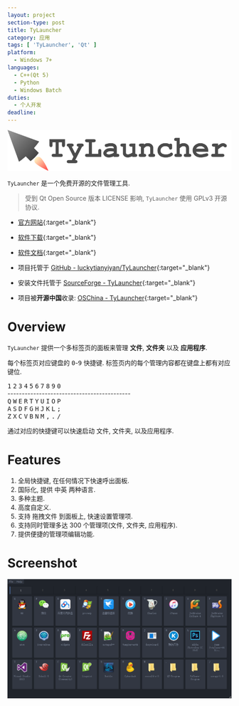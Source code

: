 ```yaml
---
layout: project
section-type: post
title: TyLauncher
category: 应用
tags: [ 'TyLauncher', 'Qt' ]
platform:
  - Windows 7+
languages:
  - C++(Qt 5)
  - Python
  - Windows Batch
duties:
  - 个人开发
deadline:
---
```

[![Tylauncher Logo](/img/post/tylauncher-logo.png)](http://www.tylauncher.com)

`TyLauncher` 是一个免费开源的文件管理工具.

> 受到 Qt Open Source 版本 LICENSE 影响, `TyLauncher` 使用 GPLv3 开源协议.

- [官方网站](http://www.tylauncher.com){:target="_blank"}
- [软件下载](https://github.com/luckytianyiyan/TyLauncher/releases/latest){:target="_blank"}
- [软件文档](https://github.com/luckytianyiyan/TyLauncher/wiki){:target="_blank"}

- 项目托管于 [GitHub - luckytianyiyan/TyLauncher](https://github.com/luckytianyiyan/TyLauncher){:target="_blank"}
- 安装文件托管于 [SourceForge - TyLauncher](http://sourceforge.net/projects/tylauncher){:target="_blank"}
- 项目被**开源中国**收录: [OSChina - TyLauncher](http://www.oschina.net/p/TyLauncher){:target="_blank"}

Overview
===

`TyLauncher` 提供一个多标签页的面板来管理 **文件**, **文件夹** 以及 **应用程序**.

每个标签页对应键盘的 <kbd>0</kbd>-<kbd>9</kbd> 快捷键.
标签页内的每个管理内容都在键盘上都有对应键位.

<span><kbd>1</kbd>&nbsp;<kbd>2</kbd>&nbsp;<kbd>3</kbd>&nbsp;<kbd>4</kbd>&nbsp;<kbd>5</kbd>&nbsp;<kbd>6</kbd>&nbsp;<kbd>7</kbd>&nbsp;<kbd>8</kbd>&nbsp;<kbd>9</kbd>&nbsp;<kbd>0</kbd><br />
-------------------------------------------<br />
<kbd>Q</kbd>&nbsp;<kbd>W</kbd>&nbsp;<kbd>E</kbd>&nbsp;<kbd>R</kbd>&nbsp;<kbd>T</kbd>&nbsp;<kbd>Y</kbd>&nbsp;<kbd>U</kbd>&nbsp;<kbd>I</kbd>&nbsp;<kbd>O</kbd>&nbsp;<kbd>P</kbd><br />
<kbd>A</kbd>&nbsp;<kbd>S</kbd>&nbsp;<kbd>D</kbd>&nbsp;<kbd>F</kbd>&nbsp;<kbd>G</kbd>&nbsp;<kbd>H</kbd>&nbsp;<kbd>J</kbd>&nbsp;<kbd>K</kbd>&nbsp;<kbd>L</kbd>&nbsp;<kbd>;</kbd><br />
<kbd>Z</kbd>&nbsp;<kbd>X</kbd>&nbsp;<kbd>C</kbd>&nbsp;<kbd>V</kbd>&nbsp;<kbd>B</kbd>&nbsp;<kbd>N</kbd>&nbsp;<kbd>M</kbd>&nbsp;<kbd>,</kbd>&nbsp;<kbd>.</kbd>&nbsp;<kbd>/</kbd></span>

通过对应的快捷键可以快速启动 文件, 文件夹, 以及应用程序.

Features
===

1. 全局快捷键, 在任何情况下快速呼出面板.
2. 国际化, 提供 中英 两种语言.
3. 多种主题.
4. 高度自定义.
5. 支持 拖拽文件 到面板上, 快速设置管理项.
6. 支持同时管理多达 300 个管理项(文件, 文件夹, 应用程序).
7. 提供便捷的管理项编辑功能.

Screenshot
===

![TyLauncher-MainInterface](https://raw.githubusercontent.com/luckytianyiyan/TyLauncher/master/README_IMAGES/TyLauncher-MainInterface.png)
